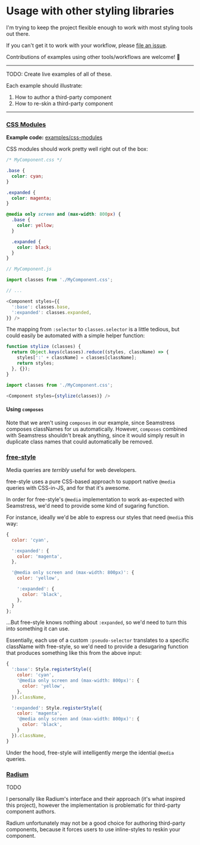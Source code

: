# Usage with other styling libraries

I'm trying to keep the project flexible enough to work with most styling tools out there.

If you can't get it to work with your workflow, please [file an issue](https://github.com/namuol/react-declarative-styles/issues).

Contributions of examples using other tools/workflows are welcome! :beers:

----

TODO: Create live examples of all of these.

Each example should illustrate:

1. How to author a third-party component
2. How to re-skin a third-party component

----

### [CSS Modules](https://github.com/css-modules/css-modules)

**Example code:** [examples/css-modules](examples/css-modules)

CSS modules should work pretty well right out of the box:

```css
/* MyComponent.css */

.base {
  color: cyan;
}

.expanded {
  color: magenta;
}

@media only screen and (max-width: 800px) {
  .base {
    color: yellow;
  }

  .expanded {
    color: black;
  }
}
```

```js
// MyComponent.js

import classes from './MyComponent.css';

// ...

<Component styles={{
  ':base': classes.base,
  ':expanded': classes.expanded,
}} />
```

The mapping from `:selector` to `classes.selector` is a little tedious, but could easily be
automated with a simple helper function:

```js
function stylize (classes) {
  return Object.keys(classes).reduce((styles, className) => {
    styles[':' + className] = classes[className];
    return styles;
  }, {});
}

import classes from './MyComponent.css';

<Component styles={stylize(classes)} />
```

#### Using `composes`

Note that we aren't using `composes` in our example, since Seamstress composes
classNames for us automatically. However, `composes` combined with Seamstress shouldn't
break anything, since it would simply result in duplicate class names that could automatically
be removed.

### [free-style](https://github.com/blakeembrey/free-style)

Media queries are *terribly* useful for web developers.

free-style uses a pure CSS-based approach to support native `@media`
queries with CSS-in-JS, and for that it's awesome.

In order for free-style's `@media` implementation to work as-expected with Seamstress,
we'd need to provide some kind of sugaring function.

For instance, ideally we'd be able to express our styles that need `@media` this way:

```js
{
  color: 'cyan',

  ':expanded': {
    color: 'magenta',
  },

  '@media only screen and (max-width: 800px)': {
    color: 'yellow',

    ':expanded': {
      color: 'black',
    },
  }
};
```

...But free-style knows nothing about `:expanded`, so we'd need to turn this into something it can use.

Essentially, each use of a custom `:pseudo-selector` translates to a specific className with free-style, so
we'd need to provide a desugaring function that produces something like this from the above input:

```js
{
  ':base': Style.registerStyle({
    color: 'cyan',
    '@media only screen and (max-width: 800px)': {
      color: 'yellow',
    },
  }).className,

  ':expanded': Style.registerStyle({
    color: 'magenta',
    '@media only screen and (max-width: 800px)': {
      color: 'black',
    }
  }).className,
}
```

Under the hood, free-style will intelligently merge the idential `@media` queries.

### [Radium](https://github.com/FormidableLabs/radium)

TODO

I personally like Radium's interface and their approach (it's what inspired this project),
however the implementation is problematic for third-party component authors.

Radium unfortunately may not be a good choice for authoring third-party components, because
it forces users to use inline-styles to reskin your component.
